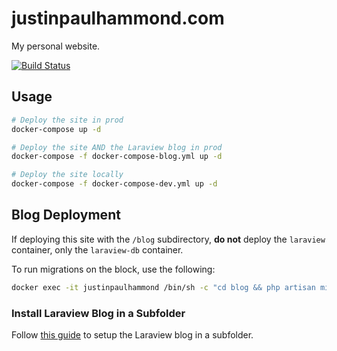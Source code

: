 # justinpaulhammond.com

My personal website.

[![Build Status](https://travis-ci.org/Justintime50/justinpaulhammond.com.svg?branch=master)](https://travis-ci.org/Justintime50/justinpaulhammond.com)

## Usage

```bash
# Deploy the site in prod
docker-compose up -d

# Deploy the site AND the Laraview blog in prod
docker-compose -f docker-compose-blog.yml up -d

# Deploy the site locally
docker-compose -f docker-compose-dev.yml up -d
```

## Blog Deployment

If deploying this site with the `/blog` subdirectory, **do not** deploy the `laraview` container, only the `laraview-db` container.

To run migrations on the block, use the following:

```bash
docker exec -it justinpaulhammond /bin/sh -c "cd blog && php artisan migrate"
```

### Install Laraview Blog in a Subfolder

Follow [this guide](https://serversforhackers.com/c/nginx-php-in-subdirectory) to setup the Laraview blog in a subfolder.
